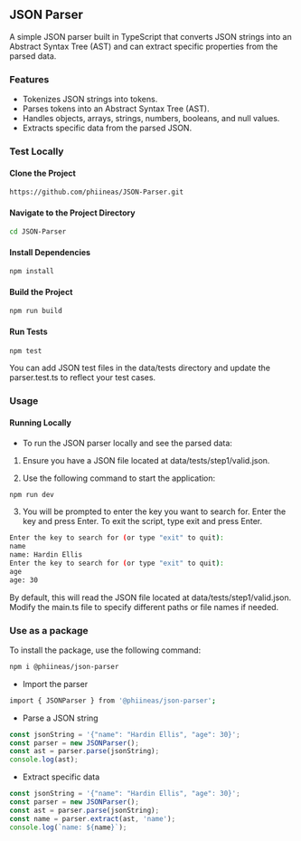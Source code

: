 ## JSON Parser

A simple JSON parser built in TypeScript that converts JSON strings into an Abstract Syntax Tree (AST) and can extract specific properties from the parsed data.

### Features

- Tokenizes JSON strings into tokens.
- Parses tokens into an Abstract Syntax Tree (AST).
- Handles objects, arrays, strings, numbers, booleans, and null values.
- Extracts specific data from the parsed JSON.

### Test Locally

#### Clone the Project

```bash
https://github.com/phiineas/JSON-Parser.git
```
#### Navigate to the Project Directory

```bash
cd JSON-Parser
```

#### Install Dependencies

```bash
npm install
```

#### Build the Project

```bash
npm run build
```

#### Run Tests

```bash
npm test
```

You can add JSON test files in the data/tests directory and update the parser.test.ts to reflect your test cases.

### Usage 

#### Running Locally

- To run the JSON parser locally and see the parsed data:

1. Ensure you have a JSON file located at data/tests/step1/valid.json. 

2. Use the following command to start the application:

```bash
npm run dev
```

3. You will be prompted to enter the key you want to search for. Enter the key and press Enter. To exit the script, type exit and press Enter.

```bash
Enter the key to search for (or type "exit" to quit): 
name
name: Hardin Ellis
Enter the key to search for (or type "exit" to quit): 
age
age: 30
```

By default, this will read the JSON file located at data/tests/step1/valid.json. Modify the main.ts file to specify different paths or file names if needed.

### Use as a package

To install the package, use the following command:
```bash
npm i @phiineas/json-parser
```

- Import the parser
```bash
import { JSONParser } from '@phiineas/json-parser';
```

- Parse a JSON string
```typescript
const jsonString = '{"name": "Hardin Ellis", "age": 30}';
const parser = new JSONParser();
const ast = parser.parse(jsonString);
console.log(ast);
```

- Extract specific data
```typescript
const jsonString = '{"name": "Hardin Ellis", "age": 30}';
const parser = new JSONParser();
const ast = parser.parse(jsonString);
const name = parser.extract(ast, 'name');
console.log(`name: ${name}`);
```


